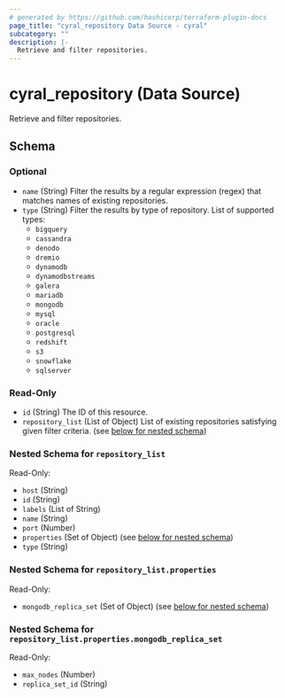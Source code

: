 ```yaml
---
# generated by https://github.com/hashicorp/terraform-plugin-docs
page_title: "cyral_repository Data Source - cyral"
subcategory: ""
description: |-
  Retrieve and filter repositories.
---
```


# cyral_repository (Data Source)

Retrieve and filter repositories.

<!-- schema generated by tfplugindocs -->

## Schema

### Optional

- `name` (String) Filter the results by a regular expression (regex) that matches names of existing repositories.
- `type` (String) Filter the results by type of repository. List of supported types:
  - `bigquery`
  - `cassandra`
  - `denodo`
  - `dremio`
  - `dynamodb`
  - `dynamodbstreams`
  - `galera`
  - `mariadb`
  - `mongodb`
  - `mysql`
  - `oracle`
  - `postgresql`
  - `redshift`
  - `s3`
  - `snowflake`
  - `sqlserver`

### Read-Only

- `id` (String) The ID of this resource.
- `repository_list` (List of Object) List of existing repositories satisfying given filter criteria. (see [below for nested schema](#nestedatt--repository_list))

<a id="nestedatt--repository_list"></a>

### Nested Schema for `repository_list`

Read-Only:

- `host` (String)
- `id` (String)
- `labels` (List of String)
- `name` (String)
- `port` (Number)
- `properties` (Set of Object) (see [below for nested schema](#nestedobjatt--repository_list--properties))
- `type` (String)

<a id="nestedobjatt--repository_list--properties"></a>

### Nested Schema for `repository_list.properties`

Read-Only:

- `mongodb_replica_set` (Set of Object) (see [below for nested schema](#nestedobjatt--repository_list--properties--mongodb_replica_set))

<a id="nestedobjatt--repository_list--properties--mongodb_replica_set"></a>

### Nested Schema for `repository_list.properties.mongodb_replica_set`

Read-Only:

- `max_nodes` (Number)
- `replica_set_id` (String)

